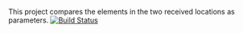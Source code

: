 This project compares the elements in the two received locations as parameters.
[![Build Status](https://travis-ci.org/mustafatozluoglu/myDemoApp2.svg?branch=master)](https://travis-ci.org/mustafatozluoglu/myDemoApp2)
